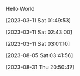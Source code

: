 Hello World

[2023-03-11 Sat 01:49:53]

[2023-03-11 Sat 02:43:00]

[2023-03-11 Sat 03:01:10]

[2023-08-05 Sat 03:41:56]

[2023-08-31 Thu 20:50:47]

